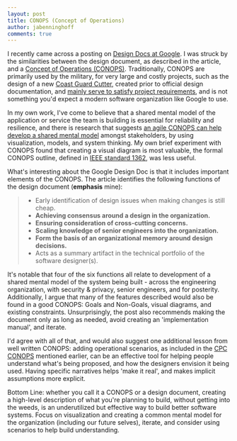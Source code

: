 ```yaml
---
layout: post
title: CONOPS (Concept of Operations)
author: jabenninghoff
comments: true
---
```

I recently came across a posting on [Design Docs at Google](https://www.industrialempathy.com/posts/design-docs-at-google/). I was struck by the similarities between the design document, as described in the article, and a [Concept of Operations (CONOPS)](https://en.wikipedia.org/wiki/Concept_of_operations). Traditionally, CONOPS are primarily used by the military, for very large and costly projects, such as the design of a new [Coast Guard Cutter](/assets/CONOPS_RFPRelease.pdf), created prior to official design documentation, and [mainly serve to satisfy project requirements](https://apps.dtic.mil/dtic/tr/fulltext/u2/a530139.pdf), and is not something you'd expect a modern software organization like Google to use.

In my own work, I've come to believe that a shared mental model of the application or service the team is building is essential for reliability and resilience, and there is research that suggests [an agile CONOPS can help develop a shared mental model](https://onlinelibrary.wiley.com/doi/abs/10.1002/sys.20190) amongst stakeholders, by using visualization, models, and system thinking. My own brief experiment with CONOPS found that creating a visual diagram is most valuable, the formal CONOPS outline, defined in [IEEE standard 1362](https://ieeexplore.ieee.org/document/761853), was less useful.

What's interesting about the Google Design Doc is that it includes important elements of the CONOPS. The article identifies the following functions of the design document (**emphasis** mine):

> * Early identification of design issues when making changes is still cheap.
> * **Achieving consensus around a design in the organization.**
> * **Ensuring consideration of cross-cutting concerns.**
> * **Scaling knowledge of senior engineers into the organization.**
> * **Form the basis of an organizational memory around design decisions.**
> * Acts as a summary artifact in the technical portfolio of the software designer(s).

It's notable that four of the six functions all relate to development of a shared mental model of the system being built - across the engineering organization, with security & privacy, senior engineers, and for posterity. Additionally, I argue that many of the features described would also be found in a good CONOPS: Goals and Non-Goals, visual diagrams, and existing constraints. Unsurprisingly, the post also recommends making the document only as long as needed, avoid creating an 'implementation manual', and iterate.

I'd agree with all of that, and would also suggest one additional lesson from well written CONOPS: adding operational scenarios, as included in the [CPC CONOPS](/assets/CONOPS_RFPRelease.pdf) mentioned earlier, can be an effective tool for helping people understand what's being proposed, and how the designers envision it being used. Having specific narratives helps 'make it real', and makes implicit assumptions more explicit.

Bottom Line: whether you call it a CONOPS or a design document, creating a high-level description of what you're planning to build, without getting into the weeds, is an underutilized but effective way to build better software systems. Focus on visualization and creating a common mental model for the organization (including our future selves), iterate, and consider using scenarios to help build understanding.

